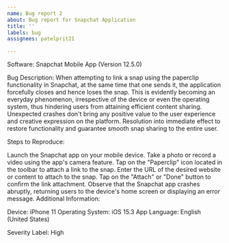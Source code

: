 ```yaml
---
name: Bug report 2
about: Bug report for Snapchat Application
title: ''
labels: bug
assignees: patelprit21

---
```


Software:
Snapchat Mobile App (Version 12.5.0)

Bug Description:
When attempting to link a snap using the paperclip functionality in Snapchat, at the same time that one sends it, the application forcefully closes and hence loses the snap. This is evidently becoming an everyday phenomenon, irrespective of the device or even the operating system, thus hindering users from attaining efficient content sharing. Unexpected crashes don't bring any positive value to the user experience and creative expression on the platform. Resolution into immediate effect to restore functionality and guarantee smooth snap sharing to the entire user.

Steps to Reproduce:

Launch the Snapchat app on your mobile device.
Take a photo or record a video using the app's camera feature.
Tap on the "Paperclip" icon located in the toolbar to attach a link to the snap.
Enter the URL of the desired website or content to attach to the snap.
Tap on the "Attach" or "Done" button to confirm the link attachment.
Observe that the Snapchat app crashes abruptly, returning users to the device's home screen or displaying an error message.
Additional Information:

Device: iPhone 11
Operating System: iOS 15.3
App Language: English (United States)

Severity Label:
High
